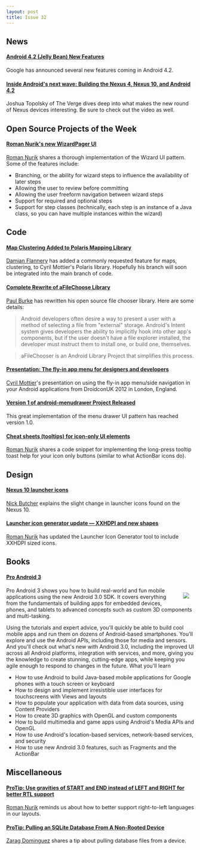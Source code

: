 ```yaml
---
layout: post
title: Issue 32
---
```

## News

#### [Android 4.2 (Jelly Bean) New Features](http://www.android.com/whatsnew/)
Google has announced several new features coming in Android 4.2.

#### [Inside Android's next wave: Building the Nexus 4, Nexus 10, and Android 4.2](http://www.theverge.com/2012/10/29/3570034/inside-android-building-the-nexus-4-nexus-10-android-4-2)
Joshua Topolsky of The Verge dives deep into what makes the new round of Nexus devices interesting. Be sure to check out the video as well.

## Open Source Projects of the Week

#### [Roman Nurik's new WizardPager UI](https://plus.google.com/113735310430199015092/posts)
[Roman Nurik](https://plus.google.com/113735310430199015092) shares a thorough implementation of the Wizard UI pattern. Some of the features include:

* Branching, or the ability for wizard steps to influence the availability of later steps
* Allowing the user to review before committing
* Allowing the user freeform navigation between wizard steps
* Support for required and optional steps
* Support for step classes (technically, each step is an instance of a Java class, so you can have multiple instances within the wizard)

## Code

#### [Map Clustering Added to Polaris Mapping Library](https://plus.google.com/106067320166225797670/posts/dyfgdH66SHF)
[Damian Flannery](https://plus.google.com/106067320166225797670) has added a commonly requested feature for maps, clustering, to Cyril Mottier's Polaris library. Hopefully his branch will soon be integrated into the main branch of code.

#### [Complete Rewrite of aFileChoose Library](https://github.com/iPaulPro/aFileChooser)
[Paul Burke](https://plus.google.com/113406723988623654387) has rewritten his open source file chooser library. Here are some details:

>Android developers often desire a way to present a user with a method of selecting a file from "external" storage. Android's Intent system gives developers the ability to implicitly hook into other app's components, but if the user doesn't have a file explorer installed, the developer must instruct them to install one, or build one, themselves.

> aFileChooser is an Android Library Project that simplifies this process.

#### [Presentation: The fly-in app menu for designers and developers](https://speakerdeck.com/cyrilmottier/the-fly-in-app-menu-for-designers-and-developers)
[Cyril Mottier](https://plus.google.com/118417777153109946393)'s presentation on using the fly-in app menu/side navigation in your Android applications from DroidconUK 2012 in London, England.

#### [Version 1 of android-menudrawer Project Released](https://github.com/SimonVT/android-menudrawer)
This great implementation of the menu drawer UI pattern has reached version 1.0.

#### [Cheat sheets (tooltips) for icon-only UI elements](https://plus.google.com/113735310430199015092/posts)
[Roman Nurik](https://plus.google.com/113735310430199015092) shares a code snippet for implementing the long-press tooltip toast help for your icon only buttons (similar to what ActionBar icons do). 


## Design

#### [Nexus 10 launcher icons](https://plus.google.com/u/0/118292708268361843293/posts/ePQya3KsTjW)
[Nick Butcher](https://plus.google.com/u/0/118292708268361843293) explains the slight change in launcher icons found on the Nexus 10.

#### [Launcher icon generator update — XXHDPI and new shapes](https://plus.google.com/113735310430199015092/posts/Ne8teAxeH45)
[Roman Nurik](https://plus.google.com/113735310430199015092) has updated the Launcher Icon Generator tool to include XXHDPI sized icons.

## Books

#### [Pro Android 3](http://amzn.to/SHSeaI)
<img src="http://www.apress.com/media/catalog/product/cache/9/image/9df78eab33525d08d6e5fb8d27136e95/A/9/A9781430232223-3d_17.png" style="float: right; margin: 1em;" /> 

Pro Android 3 shows you how to build real-world and fun mobile applications using the new Android 3.0 SDK. It covers everything from the fundamentals of building apps for embedded devices, phones, and tablets to advanced concepts such as custom 3D components and multi-tasking.

Using the tutorials and expert advice, you'll quickly be able to build cool mobile apps and run them on dozens of Android-based smartphones. You'll explore and use the Android APIs, including those for media and sensors. And you'll check out what's new with Android 3.0, including the improved UI across all Android platforms, integration with services, and more, giving you the knowledge to create stunning, cutting-edge apps, while keeping you agile enough to respond to changes in the future. 
What you'll learn

* How to use Android to build Java-based mobile applications for Google phones with a touch screen or keyboard
* How to design and implement irresistible user interfaces for touchscreens with Views and layouts
* How to populate your application with data from data sources, using Content Providers
* How to create 3D graphics with OpenGL and custom components
* How to build multimedia and game apps using Android's Media APIs and OpenGL
* How to use Android's location-based services, network-based services, and security
* How to use new Android 3.0 features, such as Fragments and the ActionBar


## Miscellaneous

#### [ProTip: Use gravities of START and END instead of LEFT and RIGHT for better RTL support](https://plus.google.com/113735310430199015092/posts/huuJd8iVVXY)
[Roman Nurik](https://plus.google.com/113735310430199015092) reminds us about how to better support right-to-left languages in our layouts.

#### [ProTip: Pulling an SQLite Database From A Non-Rooted Device](http://droidista.blogspot.com/2012/11/quick-tip-pulling-sqlite-db-file-from.html)
[Zarag Dominguez](https://plus.google.com/102371834744366149197) shares a tip about pulling database files from a device.
